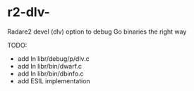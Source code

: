 # r2-dlv-
Radare2 devel (dlv) option to debug Go binaries the right way 

TODO:
- add ln libr/debug/p/dlv.c 
- add ln libr/bin/dwarf.c
- add ln libr/bin/dbinfo.c
- add ESIL implementation 
